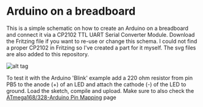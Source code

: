 # Arduino on a breadboard

This is a simple schematic on how to create an Arduino on a breadboard and connect it via a CP2102 TTL UART Serial Converter Module. Download the Fritzing file if you want to re-use or change this schema. I could not find a proper CP2102 in Fritzing so I've created a part for it myself. The svg files are also added to this repository.

![alt tag](https://raw.githubusercontent.com/leonvandenbeukel/Arduino-on-a-breadboard/master/Arduino%20on%20a%20breadboard%20with%20a%20atmega328p%20and%20cp2102.png)

To test it with the Arduino 'Blink' example add a 220 ohm resistor from pin PB5 to the anode (+) of an LED and attach the cathode (-) of the LED to ground. Load the sketch, compile and upload. Make sure to also check the [ATmega168/328-Arduino Pin Mapping](https://www.arduino.cc/en/Hacking/PinMapping168) page
